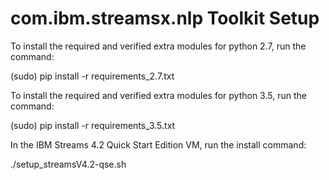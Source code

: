 # com.ibm.streamsx.nlp Toolkit Setup

To install the required and verified extra modules for python 2.7, run the command:

(sudo) pip install -r requirements_2.7.txt

To install the required and verified extra modules for python 3.5, run the command:

(sudo) pip install -r requirements_3.5.txt

In the IBM Streams 4.2 Quick Start Edition VM, run the install command:

./setup_streamsV4.2-qse.sh

